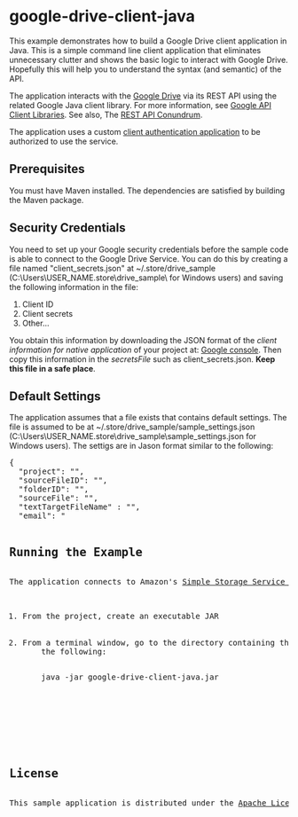 # google-drive-client-java

This example demonstrates how to build a Google Drive client application in Java.
This is a simple command line client application that eliminates unnecessary clutter and shows the basic logic to interact with Google Drive. Hopefully this will help you to understand the syntax (and semantic) of the API.

The application interacts with the <a href="https://developers.google.com/drive/web/about-sdk" target="_blank">Google Drive</a> via its REST API using the related Google Java client library. For more information, see <a href="https://developers.google.com/api-client-library/" target="_blank">Google API Client Libraries</a>.  See also, The <a href="http://acloudysky.com/?s=conundrum" target="_blank">REST API Conundrum</a>. 

The application uses a custom <a href="http://acloudysky.com/authenticate-google-cloud-service-client-application/" target="_blank">client authentication application</a> to be authorized to use the service.     


<h2>Prerequisites</h2>
You must have Maven installed. The dependencies are satisfied by building the Maven package.

<h2>Security Credentials</h2>
You need to set up your Google security credentials before the sample code is able to connect to the Google Drive Service. You can do this by creating a file named "client_secrets.json" at ~/.store/drive_sample (C:\Users\USER_NAME.store\drive_sample\ for Windows users) and saving the following information in the file:
<ol>
	<li>Client ID</li>
	<li>Client secrets</li>
	<li>Other... </li>
</ol>
You obtain this information by downloading the JSON format of the <i>client information for native application</i> of your project at: 
<a href="https://console.developers.google.com/project" target="_blank">Google console</a>. Then copy this information in the <i>secretsFile</i> such as client_secrets.json. <b>Keep this file in a safe place</b>.


<h2>Default Settings</h2>
The application assumes that a file exists that contains default settings. The file is assumed to be at ~/.store/drive_sample/sample_settings.json  (C:\Users\USER_NAME.store\drive_sample\sample_settings.json for Windows users). The settigs are in Jason format similar to the following: 

<pre>
{
  "project": "<your project ID>",
  "sourceFileID": "<default source file ID>",
  "folderID": "<default source folder ID>",
  "sourceFile": "<default source file name>",
  "textTargetFileName" : "<default target file name>",
  "email": "<your e-mail"
}
</pre>
			 
<h2>Running the Example</h2>
The application connects to Amazon's <a href="http://aws.amazon.com/s3" target="_blank">Simple Storage Service (S3)</a>, and allows the user to create a bucket, upload an object into the bucket, download the object, delete the object and delete the bucket. All you need to do is run it by following these steps:
<ol>
	<li>From the project, create an executable JAR</li>
	<li>From a terminal window, go to the directory containing the JAR and execute a command similar to 
	the following:   
	<pre>
  	java -jar google-drive-client-java.jar
	</pre>	
	</li>
</ol>

<h2>License</h2>
This sample application is distributed under the <a href="http://www.apache.org/licenses/LICENSE-2.0" target="_blank">Apache License, Version 2.0</a>.

